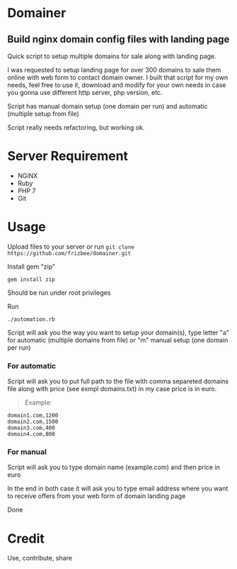 # Domainer
## Build nginx domain config files with landing page

Quick script to setup multiple domains for sale along with landing page.

I was requested to setup landing page for over 300 domains to sale them online with web form to contact domain owner. I built that script for my own needs, feel free to use it, download and modify for your own needs in case you gonna use different http server, php version, etc.

Script has manual domain setup (one domain per run) and automatic (multiple setup from file)

Script really needs refactoring, but working ok.

# Server Requirement

* NGiNX
* Ruby
* PHP 7
* Git


# Usage


Upload files to your server
or run `git clone https://github.com/frizbee/domainer.git`

Install gem "zip"
```
gem install zip
```

Should be run under root privileges

Run
```
./automation.rb
```
Script will ask you the way you want to setup your domain(s), type letter "a" for automatic (multiple domains from file) or "m" manual setup (one domain per run)

### For automatic
Script will ask you to put full path to the file with comma separeted domains file along with price (see exmpl domains.txt) in my case price is in euro.
> Example:
```
domain1.com,1200
domain2.com,1500
domain3.com,400
domain4.com,800
```

### For manual
Script will ask you to type domain name (example.com) and then price in euro

In the end in both case it will ask you to type email address where you want to receive offers from your web form of domain landing page

Done

# Credit
Use, contribute, share
